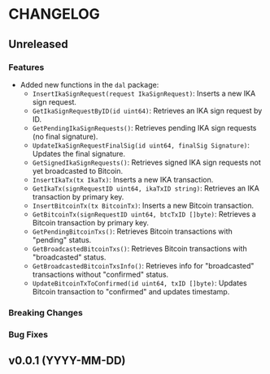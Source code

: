 <!-- markdownlint-disable MD013 -->
<!-- markdownlint-disable MD024 -->

<!--
Changelogs are for humans, not machines.
There should be an entry for every single version.
The same types of changes should be grouped.
The latest version comes first.
The release date of each version is displayed.

Usage:

Change log entries are to be added to the Unreleased section and in one of the following subsections: Features, Breaking Changes, Bug Fixes. Example entry:

- [#<PR-number>](https://github.com/gonative-cc/relayer/pull/<PR-number>) <description>
-->

# CHANGELOG

## Unreleased

### Features

- Added new functions in the `dal` package:
  - `InsertIkaSignRequest(request IkaSignRequest)`: Inserts a new IKA sign request.
  - `GetIkaSignRequestByID(id uint64)`: Retrieves an IKA sign request by ID.
  - `GetPendingIkaSignRequests()`: Retrieves pending IKA sign requests (no final signature).
  - `UpdateIkaSignRequestFinalSig(id uint64, finalSig Signature)`: Updates the final signature.
  - `GetSignedIkaSignRequests()`: Retrieves signed IKA sign requests not yet broadcasted to Bitcoin.
  - `InsertIkaTx(tx IkaTx)`: Inserts a new IKA transaction.
  - `GetIkaTx(signRequestID uint64, ikaTxID string)`: Retrieves an IKA transaction by primary key.
  - `InsertBitcoinTx(tx BitcoinTx)`: Inserts a new Bitcoin transaction.
  - `GetBitcoinTx(signRequestID uint64, btcTxID []byte)`: Retrieves a Bitcoin transaction by primary key.
  - `GetPendingBitcoinTxs()`: Retrieves Bitcoin transactions with "pending" status.
  - `GetBroadcastedBitcoinTxs()`: Retrieves Bitcoin transactions with "broadcasted" status.
  - `GetBroadcastedBitcoinTxsInfo()`: Retrieves info for "broadcasted" transactions without "confirmed" status.
  - `UpdateBitcoinTxToConfirmed(id uint64, txID []byte)`: Updates Bitcoin transaction to "confirmed" and updates timestamp.

### Breaking Changes

### Bug Fixes

## v0.0.1 (YYYY-MM-DD)
